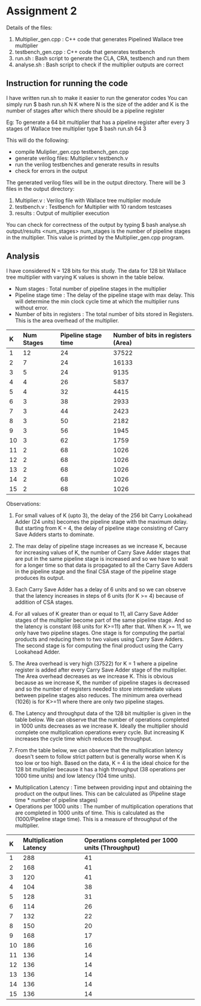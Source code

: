 # Assignment 2

Details of the files:
1. Multiplier_gen.cpp : C++ code that generates Pipelined Wallace tree multiplier
2. testbench_gen.cpp : C++ code that generates testbench
3. run.sh : Bash script to generate the CLA, CRA, testbench and run them
4. analyse.sh : Bash script to check if the multiplier outputs are correct

## Instruction for running the code

I have written run.sh to make it easier to run the generator codes
You can simply run 
$ bash run.sh N K
where N is the size of the adder and K is the number of stages after which there should be a pipeline register

Eg: To generate a 64 bit multiplier that has a pipeline register after every 3 stages of Wallace tree multiplier type
$ bash run.sh 64 3

This will do the following:
- compile Muliplier_gen.cpp testbench_gen.cpp
- generate verilog files: Multiplier.v testbench.v
- run the verilog testbenches and generate results in results
- check for errors in the output

The generated verilog files will be in the output directory. There will be 3 files in the output directory:
1. Multiplier.v : Verilog file with Wallace tree multiplier module
2. testbench.v : Testbench for Multiplier with 10 random testcases
3. results : Output of multiplier execution

You can check for correctness of the output by typing
$ bash analyse.sh output/results <num_stages>
num_stages is the number of pipeline stages in the multiplier. This value is printed by the Multiplier_gen.cpp program.

## Analysis

I have considered N = 128 bits for this study. The data for 128 bit Wallace tree multiplier with varying K values is shown in the table below.

- Num stages			: Total number of pipeline stages in the multiplier
- Pipeline stage time		: The delay of the pipeline stage with max delay. This will determine the min clock cycle time at which the multiplier runs without error.
- Number of bits in registers	: The total number of bits stored in Registers. This is the area overhead of the multiplier.

| K	|  Num Stages	|    Pipeline	stage time | Number of bits in registers (Area) |
|:---|:---|:---|:---|
|1	|12	|24		|37522		|
|2	|7	|24		|16133		|
|3	|5	|24		|9135		|
|4	|4	|26		|5837		|
|5	|4	|32		|4415		|
|6	|3	|38		|2933		|
|7	|3	|44		|2423		|
|8	|3	|50		|2182		|
|9	|3	|56		|1945		|
|10	|3	|62		|1759		|
|11	|2	|68		|1026		|
|12	|2	|68		|1026		|
|13	|2	|68		|1026		|
|14	|2	|68		|1026		|
|15	|2	|68		|1026		|

Observations:
1. For small values of K (upto 3), the delay of the 256 bit Carry Lookahead Adder (24 units) becomes the pipeline stage with the maximum delay. But starting from K = 4, the delay of pipeline stage consisting of Carry Save Adders starts to dominate.

2. The max delay of pipeline stage increases as we increase K, because for increasing values of K, the number of Carry Save Adder stages that are put in the same pipeline stage is increased and so we have to wait for a longer time so that data is propagated to all the Carry Save Adders in the pipeline stage and the final CSA stage of the pipeline stage produces its output.

3. Each Carry Save Adder has a delay of 6 units and so we can observe that the latency increases in steps of 6 units (for K >= 4) because of addition of CSA stages.

4. For all values of K greater than or equal to 11, all Carry Save Adder stages of the multiplier become part of the same pipeline stage. And so the latency is constant (68 units for K>=11) after that. When K >= 11, we only have two pipeline stages. One stage is for computing the partial products and reducing them to two values using Carry Save Adders. The second stage is for computing the final product using the Carry Lookahead Adder.

5. The Area overhead is very high (37522) for K = 1 where a pipeline register is added after every Carry Save Adder stage of the multiplier. The Area overhead decreases as we increase K. This is obvious because as we increase K, the number of pipeline stages is decreased and so the number of registers needed to store intermediate values between pipeline stages also reduces. The minimum area overhead (1026) is for K>=11 where there are only two pipeline stages.

6. The Latency and throughput data of the 128 bit multiplier is given in the table below. We can observe that the number of operations completed in 1000 units decreases as we increase K. Ideally the multiplier should complete one multiplication operations every cycle. But increasing K increases the cycle time which reduces the throughput.

7. From the table below, we can observe that the multiplication latency doesn't seem to follow strict pattern but is generally worse when K is too low or too high. Based on the data, K = 4 is the ideal choice for the 128 bit multiplier because it has a high throughput (38 operations per 1000 time units) and low latency (104 time units).


- Multiplication Latency	: Time between providing input and obtaining the product on the output lines. This can be calculated as (Pipeline stage time * number of pipeline stages)
- Operations per 1000 units	: The number of multiplication operations that are completed in 1000 units of time. This is calculated as the (1000/Pipeline stage time). This is a measure of throughput of the multiplier.

| K	 |Multiplication Latency	| Operations completed per 1000 units (Throughput)|
|:---|:---|:---|
|1      |288            |41                     |
|2      |168            |41                     |
|3      |120            |41                     |
|4      |104            |38                     |
|5      |128            |31                     |
|6      |114            |26                     |
|7      |132            |22                     |
|8      |150            |20                     |
|9      |168            |17                     |
|10     |186            |16                     |
|11     |136            |14                     |
|12     |136            |14                     |
|13     |136            |14                     |
|14     |136            |14                     |
|15     |136            |14                     |
